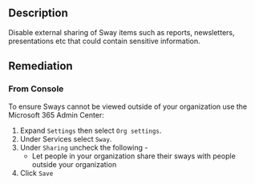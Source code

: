 ## Description

Disable external sharing of Sway items such as reports, newsletters, presentations etc that could contain sensitive information.

## Remediation

### From Console

To ensure Sways cannot be viewed outside of your organization use the Microsoft 365 Admin Center:

1. Expand `Settings` then select `Org settings`.
2. Under Services select `Sway`.
3. Under `Sharing` uncheck the following -
   - Let people in your organization share their sways with people outside your organization
4. Click `Save`
